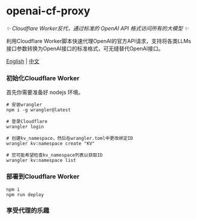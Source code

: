 # openai-cf-proxy

_✨ Cloudflare Worker反代，通过标准的 OpenAI API 格式访问所有的大模型 ✨_

利用Cloudflare Worker脚本快速代理OpenAI的官方API请求，支持将各类LLMs接口参数转换为OpenAI接口的标准格式，可无缝替代OpenAI接口。

<a href="./README_en.md">English</a> |
<a href="./README_zh.md">中文</a>

### 初始化Cloudflare Worker

首先你需要准备好 nodejs 环境。

```shell
# 安装wrangler
npm i -g wrangler@latest

# 登录Cloudflare
wrangler login

# 创建kv_namespace，然后在wrangler.toml中更改绑定ID
wrangler kv:namespace create "KV"

# 您可能希望检查kv_namespace列表以获取ID
wrangler kv:namespace list
```

### 部署到Cloudflare Worker

```shell
npm i
npm run deploy
```

### 享受代理的乐趣
